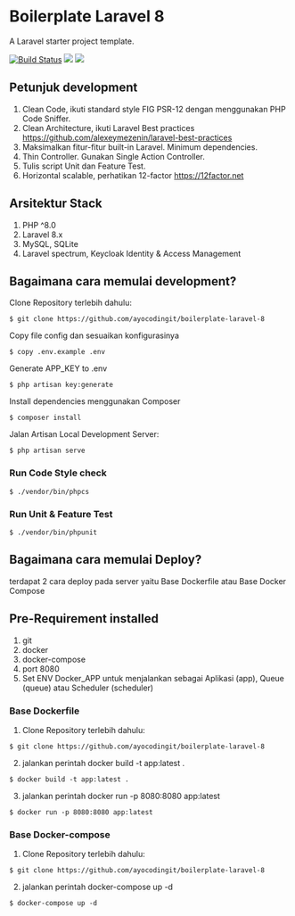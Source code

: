 # Boilerplate Laravel 8

A Laravel starter project template.

[![Build Status](https://travis-ci.com/ayocodingit/boilerplate-laravel-8.svg?branch=master)](https://travis-ci.com/ayocodingit/boilerplate-laravel-8)
<a href="https://codeclimate.com/github/ayocodingit/boilerplate-laravel-8/maintainability"><img src="https://api.codeclimate.com/v1/badges/021fe7fdf0dc5a71adbc/maintainability" /></a>
<a href="https://codeclimate.com/github/ayocodingit/boilerplate-laravel-8/test_coverage"><img src="https://api.codeclimate.com/v1/badges/021fe7fdf0dc5a71adbc/test_coverage" /></a>

## Petunjuk development
1. Clean Code, ikuti standard style FIG PSR-12 dengan menggunakan PHP Code Sniffer.
2. Clean Architecture, ikuti Laravel Best practices https://github.com/alexeymezenin/laravel-best-practices
3. Maksimalkan fitur-fitur built-in Laravel. Minimum dependencies.
4. Thin Controller. Gunakan Single Action Controller.
5. Tulis script Unit dan Feature Test.
6. Horizontal scalable, perhatikan 12-factor https://12factor.net

## Arsitektur Stack
1. PHP ^8.0  
2. Laravel 8.x
3. MySQL, SQLite
4. Laravel spectrum, Keycloak Identity & Access Management

## Bagaimana cara memulai development?
Clone Repository terlebih dahulu:
```
$ git clone https://github.com/ayocodingit/boilerplate-laravel-8
```

Copy file config dan sesuaikan konfigurasinya
```
$ copy .env.example .env
```

Generate APP_KEY to .env
```
$ php artisan key:generate
```

Install dependencies menggunakan Composer
```
$ composer install
```
Jalan Artisan Local Development Server:
```
$ php artisan serve
```

### Run Code Style check
```
$ ./vendor/bin/phpcs
```

### Run Unit & Feature Test
```
$ ./vendor/bin/phpunit
```

## Bagaimana cara memulai Deploy?

terdapat 2 cara deploy pada server yaitu Base Dockerfile atau Base Docker Compose

## Pre-Requirement installed
1. git
2. docker
3. docker-compose
4. port 8080
5. Set ENV Docker_APP untuk menjalankan sebagai Aplikasi (app), Queue (queue) atau Scheduler (scheduler)

### Base Dockerfile
1. Clone Repository terlebih dahulu:
```
$ git clone https://github.com/ayocodingit/boilerplate-laravel-8
```
2. jalankan perintah docker build -t app:latest .
```
$ docker build -t app:latest .
```
3. jalankan perintah docker run -p 8080:8080 app:latest
```
$ docker run -p 8080:8080 app:latest
```

### Base Docker-compose
1. Clone Repository terlebih dahulu:
```
$ git clone https://github.com/ayocodingit/boilerplate-laravel-8
```
2. jalankan perintah docker-compose up -d
```
$ docker-compose up -d
```
```
